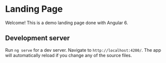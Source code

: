 # Landing Page

Welcome! This is a demo landing page done with Angular 6.

## Development server

Run `ng serve` for a dev server. Navigate to `http://localhost:4200/`. The app will automatically reload if you change any of the source files.

